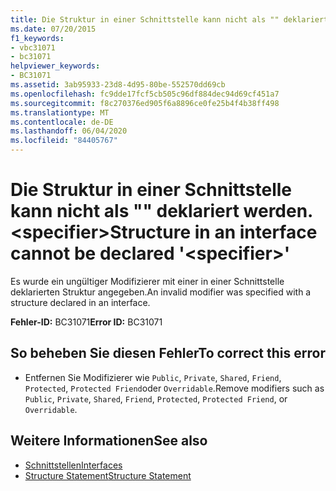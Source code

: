 ```yaml
---
title: Die Struktur in einer Schnittstelle kann nicht als "" deklariert werden. <specifier>
ms.date: 07/20/2015
f1_keywords:
- vbc31071
- bc31071
helpviewer_keywords:
- BC31071
ms.assetid: 3ab95933-23d8-4d95-80be-552570dd69cb
ms.openlocfilehash: fc9dde17fcf5cb505c96df884dec94d69cf451a7
ms.sourcegitcommit: f8c270376ed905f6a8896ce0fe25b4f4b38ff498
ms.translationtype: MT
ms.contentlocale: de-DE
ms.lasthandoff: 06/04/2020
ms.locfileid: "84405767"
---
```

# <a name="structure-in-an-interface-cannot-be-declared-specifier"></a><span data-ttu-id="008eb-102">Die Struktur in einer Schnittstelle kann nicht als "" deklariert werden. \<specifier></span><span class="sxs-lookup"><span data-stu-id="008eb-102">Structure in an interface cannot be declared '\<specifier>'</span></span>
<span data-ttu-id="008eb-103">Es wurde ein ungültiger Modifizierer mit einer in einer Schnittstelle deklarierten Struktur angegeben.</span><span class="sxs-lookup"><span data-stu-id="008eb-103">An invalid modifier was specified with a structure declared in an interface.</span></span>  
  
 <span data-ttu-id="008eb-104">**Fehler-ID:** BC31071</span><span class="sxs-lookup"><span data-stu-id="008eb-104">**Error ID:** BC31071</span></span>  
  
## <a name="to-correct-this-error"></a><span data-ttu-id="008eb-105">So beheben Sie diesen Fehler</span><span class="sxs-lookup"><span data-stu-id="008eb-105">To correct this error</span></span>  
  
- <span data-ttu-id="008eb-106">Entfernen Sie Modifizierer wie `Public`, `Private`, `Shared`, `Friend`, `Protected`, `Protected Friend`oder `Overridable`.</span><span class="sxs-lookup"><span data-stu-id="008eb-106">Remove modifiers such as `Public`, `Private`, `Shared`, `Friend`, `Protected`, `Protected Friend`, or `Overridable`.</span></span>  
  
## <a name="see-also"></a><span data-ttu-id="008eb-107">Weitere Informationen</span><span class="sxs-lookup"><span data-stu-id="008eb-107">See also</span></span>

- [<span data-ttu-id="008eb-108">Schnittstellen</span><span class="sxs-lookup"><span data-stu-id="008eb-108">Interfaces</span></span>](../programming-guide/language-features/interfaces/index.md)
- [<span data-ttu-id="008eb-109">Structure Statement</span><span class="sxs-lookup"><span data-stu-id="008eb-109">Structure Statement</span></span>](../language-reference/statements/structure-statement.md)
